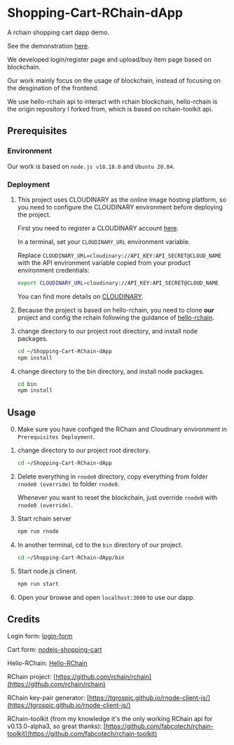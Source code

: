 # Shopping-Cart-RChain-dApp

A rchain shopping cart dapp demo.

See the demonstration [here](https://github.com/Alanxtl/Shopping-Cart-RChain-dApp/assets/25652981/8e7e6d4b-d487-4074-928c-f181e8214e8c).

We developed login/register page and upload/buy item page based on blockchain.

Our work mainly focus on the usage of blockchain, instead of focusing on the desgination of the frontend.

We use hello-rchain api to interact with rchain blockchain, hello-rchain is the origin repository I forked from, which is based on rchain-toolkit api.



## Prerequisites

### Environment

Our work is based on `node.js v18.18.0` and `Ubuntu 20.04`.

### Deployment

1. This project uses CLOUDINARY as the online image hosting platform, so you need to configure the CLOUDINARY environment before deploying the project.

    First you need to register a CLOUDINARY account [here](https://cloudinary.com).

    In a terminal, set your `CLOUDINARY_URL` environment variable.

    Replace `CLOUDINARY_URL=cloudinary://API_KEY:API_SECRET@CLOUD_NAME` with the API environment variable copied from your product environment credentials:

    ```bash
    export CLOUDINARY_URL=cloudinary://API_KEY:API_SECRET@CLOUD_NAME
    ```

    You can find more details on [CLOUDINARY](https://cloudinary.com/documentation/node_quickstart#4_transform_the_image).

2. Because the project is based on hello-rchain, you need to clone **our** project and config the rchain following the guidance of [hello-rchain](https://github.com/Alice2O3/Hello-RChain).

3. change directory to our project root directory, and install node packages.

    ```bash
    cd ~/Shopping-Cart-RChain-dApp
    npm install
    ```

4. change directory to the bin directory, and install node packages.

    ```bash
    cd bin
    npm install
    ```

## Usage

0. Make sure you have configed the RChain and Cloudinary environment in `Prerequisites Deployment`.

1. change directory to our project root directory.

    ```bash
    cd ~/Shopping-Cart-RChain-dApp
    ```

3. Delete everything in `rnode0` directory, copy everything from folder `rnode0 (override)` to folder `rnode0`.

   Whenever you want to reset the blockchain, just override `rnode0` with `rnode0 (override)`.

4. Start rchain server

    ```bash
    npm run rnode
    ```

5. In another terminal, cd to the `bin` directory of our project.

    ```bash
    cd ~/Shopping-Cart-RChain-dApp/bin
    ``` 
    
6. Start node.js clinent.

    ```bash
    npm run start
    ``` 
   
8. Open your browse and open `localhost:3000` to use our dapp.

## Credits

Login form: [login-form](https://github.com/acmenlei/login-form)

Cart form: [nodejs-shopping-cart](https://github.com/gtsopour/nodejs-shopping-cart)

Hello-RChain: [Hello-RChain](https://github.com/Alice2O3/Hello-RChain)

RChain project: [https://github.com/rchain/rchain](https://github.com/rchain/rchain)

RChain key-pair generator: [https://tgrospic.github.io/rnode-client-js/](https://tgrospic.github.io/rnode-client-js/)

RChain-toolkit (from my knowledge it's the only working RChain api for v0.13.0-alpha3, so great thanks): [https://github.com/fabcotech/rchain-toolkit](https://github.com/fabcotech/rchain-toolkit)
